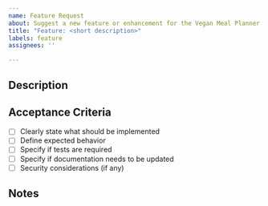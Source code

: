 ```yaml
---
name: Feature Request
about: Suggest a new feature or enhancement for the Vegan Meal Planner API
title: "Feature: <short description>"
labels: feature
assignees: ''

---
```


## Description

<!-- What is the feature you want to implement? -->

## Acceptance Criteria

- [ ] Clearly state what should be implemented
- [ ] Define expected behavior
- [ ] Specify if tests are required
- [ ] Specify if documentation needs to be updated
- [ ] Security considerations (if any)

## Notes

<!-- Any additional context, questions, or related links -->
